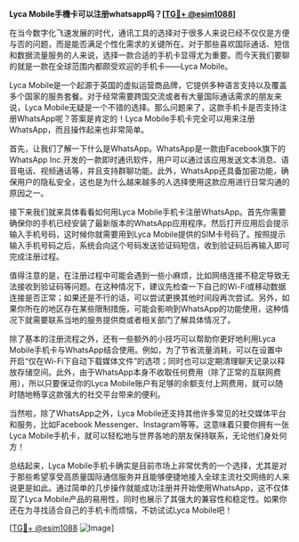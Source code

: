 **Lyca Mobile手機卡可以注册whatsapp吗？[[TG💪+ @esim1088](https://t.me/s/esim1088)]**

在当今数字化飞速发展的时代，通讯工具的选择对于很多人来说已经不仅仅是方便与否的问题，而是能否满足个性化需求的关键所在。对于那些喜欢国际通话、短信和数据流量服务的人来说，选择一款合适的手机卡显得尤为重要。而今天我们要聊的就是一款在全球范围内都颇受欢迎的手机卡——Lyca Mobile。

Lyca Mobile是一个起源于英国的虚拟运营商品牌，它提供多种语言支持以及覆盖多个国家的服务套餐。对于经常需要跨国交流或者有大量国际通话需求的朋友来说，Lyca Mobile无疑是一个不错的选择。那么问题来了，这款手机卡是否支持注册WhatsApp呢？答案是肯定的！Lyca Mobile手机卡完全可以用来注册WhatsApp，而且操作起来也非常简单。

首先，让我们了解一下什么是WhatsApp。WhatsApp是一款由Facebook旗下的WhatsApp Inc.开发的一款即时通讯软件，用户可以通过该应用发送文本消息、语音电话、视频通话等，并且支持群聊功能。此外，WhatsApp还具备加密功能，确保用户的隐私安全，这也是为什么越来越多的人选择使用这款应用进行日常沟通的原因之一。

接下来我们就来具体看看如何用Lyca Mobile手机卡注册WhatsApp。首先你需要确保你的手机已经安装了最新版本的WhatsApp应用程序。然后打开应用后会提示输入手机号码，这时候你就需要用到Lyca Mobile提供的SIM卡号码了。按照提示输入手机号码之后，系统会向这个号码发送验证码短信，收到验证码后再输入即可完成注册过程。

值得注意的是，在注册过程中可能会遇到一些小麻烦，比如网络连接不稳定导致无法接收到验证码等问题。在这种情况下，建议先检查一下自己的Wi-Fi或移动数据连接是否正常；如果还是不行的话，可以尝试更换其他时间段再次尝试。另外，如果你所在的地区存在某些限制措施，可能会影响到WhatsApp的功能使用，这种情况下就需要联系当地的服务提供商或者相关部门了解具体情况了。

除了基本的注册流程之外，还有一些额外的小技巧可以帮助你更好地利用Lyca Mobile手机卡与WhatsApp结合使用。例如，为了节省流量消耗，可以在设置中开启“仅在Wi-Fi下自动下载媒体文件”的选项；同时也可以定期清理聊天记录以释放存储空间。此外，由于WhatsApp本身不收取任何费用（除了正常的互联网费用），所以只要保证你的Lyca Mobile账户有足够的余额支付上网费用，就可以随时随地畅享这款强大的社交平台带来的便利。

当然啦，除了WhatsApp之外，Lyca Mobile还支持其他许多常见的社交媒体平台和服务，比如Facebook Messenger、Instagram等等。这意味着只要你拥有一张Lyca Mobile手机卡，就可以轻松地与世界各地的朋友保持联系，无论他们身处何方！

总结起来，Lyca Mobile手机卡确实是目前市场上非常优秀的一个选择，尤其是对于那些希望享受高质量国际通信服务并且能够便捷地接入全球主流社交网络的人来说更是如此。通过简单的几步操作就能成功注册并开始使用WhatsApp，这不仅体现了Lyca Mobile产品的易用性，同时也展示了其强大的兼容性和稳定性。如果你还在为寻找适合自己的手机卡而烦恼，不妨试试Lyca Mobile吧！

[[TG💪+ @esim1088](https://t.me/s/esim1088) ![Image](https://i.postimg.cc/4NQfJmqS/Snipaste-2025-05-13-00-14-12.png)]
